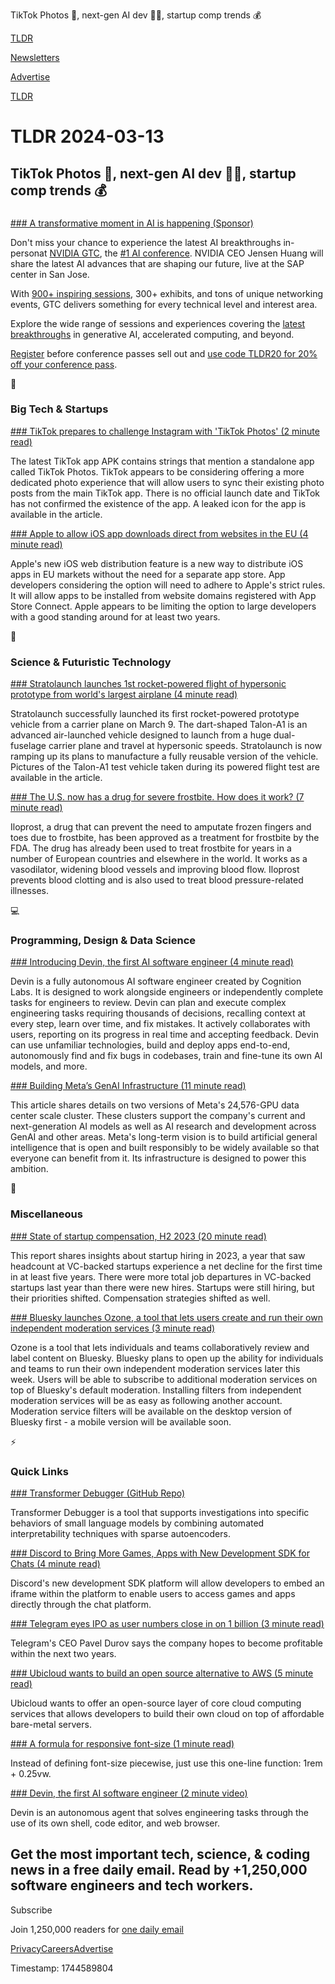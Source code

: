 TikTok Photos 📱, next-gen AI dev 👨‍💻, startup comp trends 💰

[TLDR](/)

[Newsletters](/newsletters)

[Advertise](https://advertise.tldr.tech/)

[TLDR](/)

# TLDR 2024-03-13

## TikTok Photos 📱, next-gen AI dev 👨‍💻, startup comp trends 💰

### 

[### A transformative moment in AI is happening (Sponsor)](https://www.nvidia.com/gtc/?ncid=pa-dis-othe-475215)

Don't miss your chance to experience the latest AI breakthroughs in-personat [NVIDIA GTC](https://www.nvidia.com/gtc/?ncid=pa-dis-othe-475215), the [#1 AI conference](https://www.nvidia.com/gtc/?ncid=pa-dis-othe-475215). NVIDIA CEO Jensen Huang will share the latest AI advances that are shaping our future, live at the SAP center in San Jose.

With [900+ inspiring sessions](https://www.nvidia.com/gtc/?ncid=pa-dis-othe-475215), 300+ exhibits, and tons of unique networking events, GTC delivers something for every technical level and interest area.

Explore the wide range of sessions and experiences covering the [latest breakthroughs](https://www.nvidia.com/gtc/?ncid=pa-dis-othe-475215) in generative AI, accelerated computing, and beyond.

[Register](https://www.nvidia.com/gtc/?ncid=pa-dis-othe-475215) before conference passes sell out and [use code TLDR20 for 20% off your conference pass](https://www.nvidia.com/gtc/?ncid=pa-dis-othe-475215).

📱

### Big Tech & Startups

[### TikTok prepares to challenge Instagram with 'TikTok Photos' (2 minute read)](https://www.androidauthority.com/tiktok-photos-3424441/?utm_source=tldrnewsletter)

The latest TikTok app APK contains strings that mention a standalone app called TikTok Photos. TikTok appears to be considering offering a more dedicated photo experience that will allow users to sync their existing photo posts from the main TikTok app. There is no official launch date and TikTok has not confirmed the existence of the app. A leaked icon for the app is available in the article.

[### Apple to allow iOS app downloads direct from websites in the EU (4 minute read)](https://www.theverge.com/2024/3/12/24098334/apple-ios-web-distribution-eu-app-store-changes?utm_source=tldrnewsletter)

Apple's new iOS web distribution feature is a new way to distribute iOS apps in EU markets without the need for a separate app store. App developers considering the option will need to adhere to Apple's strict rules. It will allow apps to be installed from website domains registered with App Store Connect. Apple appears to be limiting the option to large developers with a good standing around for at least two years.

🚀

### Science & Futuristic Technology

[### Stratolaunch launches 1st rocket-powered flight of hypersonic prototype from world's largest airplane (4 minute read)](https://www.space.com/stratolaunch-first-rocket-powered-hypsersonic-talon-a1-test-flight?utm_source=tldrnewsletter)

Stratolaunch successfully launched its first rocket-powered prototype vehicle from a carrier plane on March 9. The dart-shaped Talon-A1 is an advanced air-launched vehicle designed to launch from a huge dual-fuselage carrier plane and travel at hypersonic speeds. Stratolaunch is now ramping up its plans to manufacture a fully reusable version of the vehicle. Pictures of the Talon-A1 test vehicle taken during its powered flight test are available in the article.

[### The U.S. now has a drug for severe frostbite. How does it work? (7 minute read)](https://www.sciencenews.org/article/drug-approved-treat-severe-frostbite?utm_source=tldrnewsletter)

Iloprost, a drug that can prevent the need to amputate frozen fingers and toes due to frostbite, has been approved as a treatment for frostbite by the FDA. The drug has already been used to treat frostbite for years in a number of European countries and elsewhere in the world. It works as a vasodilator, widening blood vessels and improving blood flow. Iloprost prevents blood clotting and is also used to treat blood pressure-related illnesses.

💻

### Programming, Design & Data Science

[### Introducing Devin, the first AI software engineer (4 minute read)](https://www.cognition-labs.com/blog?utm_source=tldrnewsletter)

Devin is a fully autonomous AI software engineer created by Cognition Labs. It is designed to work alongside engineers or independently complete tasks for engineers to review. Devin can plan and execute complex engineering tasks requiring thousands of decisions, recalling context at every step, learn over time, and fix mistakes. It actively collaborates with users, reporting on its progress in real time and accepting feedback. Devin can use unfamiliar technologies, build and deploy apps end-to-end, autonomously find and fix bugs in codebases, train and fine-tune its own AI models, and more.

[### Building Meta’s GenAI Infrastructure (11 minute read)](https://engineering.fb.com/2024/03/12/data-center-engineering/building-metas-genai-infrastructure/?utm_source=tldrnewsletter)

This article shares details on two versions of Meta's 24,576-GPU data center scale cluster. These clusters support the company's current and next-generation AI models as well as AI research and development across GenAI and other areas. Meta's long-term vision is to build artificial general intelligence that is open and built responsibly to be widely available so that everyone can benefit from it. Its infrastructure is designed to power this ambition.

🎁

### Miscellaneous

[### State of startup compensation, H2 2023 (20 minute read)](https://carta.com/blog/startup-compensation-h2-2023/?utm_source=tldrnewsletter)

This report shares insights about startup hiring in 2023, a year that saw headcount at VC-backed startups experience a net decline for the first time in at least five years. There were more total job departures in VC-backed startups last year than there were new hires. Startups were still hiring, but their priorities shifted. Compensation strategies shifted as well.

[### Bluesky launches Ozone, a tool that lets users create and run their own independent moderation services (3 minute read)](https://techcrunch.com/2024/03/12/bluesky-launches-ozone-a-tool-that-lets-users-create-and-run-their-own-independent-moderation-services/?utm_source=tldrnewsletter)

Ozone is a tool that lets individuals and teams collaboratively review and label content on Bluesky. Bluesky plans to open up the ability for individuals and teams to run their own independent moderation services later this week. Users will be able to subscribe to additional moderation services on top of Bluesky's default moderation. Installing filters from independent moderation services will be as easy as following another account. Moderation service filters will be available on the desktop version of Bluesky first - a mobile version will be available soon.

⚡

### Quick Links

[### Transformer Debugger (GitHub Repo)](https://github.com/openai/transformer-debugger?utm_source=tldrnewsletter)

Transformer Debugger is a tool that supports investigations into specific behaviors of small language models by combining automated interpretability techniques with sparse autoencoders.

[### Discord to Bring More Games, Apps with New Development SDK for Chats (4 minute read)](https://www.techtimes.com/articles/302521/20240312/discord-bring-more-games-apps-new-development-sdk-chats.htm?utm_source=tldrnewsletter)

Discord's new development SDK platform will allow developers to embed an iframe within the platform to enable users to access games and apps directly through the chat platform.

[### Telegram eyes IPO as user numbers close in on 1 billion (3 minute read)](https://www.theregister.com/2024/03/12/telegram_eyes_ipo_as_user/?utm_source=tldrnewsletter)

Telegram's CEO Pavel Durov says the company hopes to become profitable within the next two years.

[### Ubicloud wants to build an open source alternative to AWS (5 minute read)](https://techcrunch.com/2024/03/05/ubicloud-wants-to-build-an-open-source-alternative-to-aws/?utm_source=tldrnewsletter)

Ubicloud wants to offer an open-source layer of core cloud computing services that allows developers to build their own cloud on top of affordable bare-metal servers.

[### A formula for responsive font-size (1 minute read)](https://jameshfisher.com/2024/03/12/a-formula-for-responsive-font-size/?utm_source=tldrnewsletter)

Instead of defining font-size piecewise, just use this one-line function: 1rem + 0.25vw.

[### Devin, the first AI software engineer (2 minute video)](https://twitter.com/itsandrewgao/status/1767576901088919897?utm_source=tldrnewsletter)

Devin is an autonomous agent that solves engineering tasks through the use of its own shell, code editor, and web browser.

## Get the most important tech, science, & coding news in a free daily email. Read by +1,250,000 software engineers and tech workers.

Subscribe

Join 1,250,000 readers for [one daily email](/api/latest/tech)

[Privacy](/privacy)[Careers](https://jobs.ashbyhq.com/tldr.tech)[Advertise](/tech/advertise)

Timestamp: 1744589804
